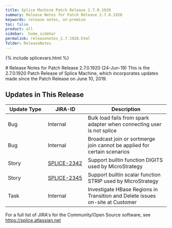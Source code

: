 ```yaml
---
title: Splice Machine Patch Release 2.7.0.1920
summary: Release Notes for Patch Release 2.7.0.1920
keywords: release notes, on-premise
toc: false
product: all
sidebar:  home_sidebar
permalink: releasenotes_2.7.1920.html
folder: ReleaseNotes
---
```

{% include splicevars.html %}
<section>
<div class="TopicContent" data-swiftype-index="true" markdown="1">
# Release Notes for Patch Release 2.7.0.1920 (24-Jun-19)
This is the 2.7.0.1920 Patch Release of Splice Machine, which incorporates updates made since the Patch Release on June 10, 2019.

## Updates in This Release
<table>
    <col width="125px" />
    <col width="125px" />
    <col />
    <thead>
        <tr>
            <th>Update Type</th>
            <th>JIRA-ID</th>
            <th>Description</th>
        </tr>
    </thead>
    <tbody>
        <tr>
            <td>Bug</td>
            <td>Internal</td>
            <td>Bulk load fails from spark adapter when connecting user is not splice</td>
        </tr>
        <tr>
            <td>Bug</td>
            <td>Internal</td>
            <td>Broadcast join or sortmerge join cannot be applied for certain scenarios</td>
        </tr>
        <tr>
            <td>Story</td>
            <td><a href="https://splice.atlassian.net/browse/SPLICE-2342" target="_blank">SPLICE-2342</a></td>
            <td>Support builtin function DIGITS  used by MicroStrategy</td>
        </tr>
        <tr>
            <td>Story</td>
            <td><a href="https://splice.atlassian.net/browse/SPLICE-2345" target="_blank">SPLICE-2345</a></td>
            <td>Support builtin scalar function STRIP used by MicroStrategy</td>
        </tr>
        <tr>
            <td>Task</td>
            <td>Internal</td>
            <td>Investigate HBase Regions in Transition and Delete issues on-site at Customer</td>
        </tr>
    </tbody>
</table>

For a full list of JIRA's for the Community/Open Source software, see <https://splice.atlassian.net>

</div>
</section>
